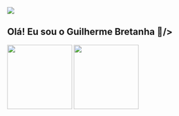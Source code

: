 <div>
  <img src="https://capsule-render.vercel.app/api?type=waving&height=300&color=66962C&text=Hi!%20welcome%20to%20my%20profile&fontAlignY=30&textBg=false&section=header&fontAlign=50&fontSize=50&animation=fadeIn&strokeWidth=0&descAlign=49&fontColor=FFE4C4&reversal=false&stroke=FAEBD7&desc=#FFE4C4"/>
</div>

## Olá! Eu sou o Guilherme Bretanha 👋/>

<div>
  <img height="150cm"  src="https://github-readme-stats.vercel.app/api?username=BFGui&show_icons=true&theme=merko&include_all_commits=true&count_private=true"/>
  <img height="150cm" src="https://github-readme-stats.vercel.app/api/top-langs/?username=BFGui&layout=compact&langs_count=16&theme=merko"/>
</div>

<!--Here are some ideas to get you started:

- 🔭 I’m currently working on ...
- 🌱 I’m currently learning ...
- 👯 I’m looking to collaborate on ...
- 🤔 I’m looking for help with ...
- 💬 Ask me about ...
- 📫 How to reach me: ...
- 😄 Pronouns: ...
- ⚡ Fun fact: ...
-->
